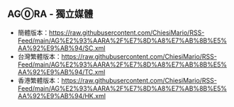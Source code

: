 ## AG⓪RA - 獨立媒體
- 簡體版本：https://raw.githubusercontent.com/ChiesiMario/RSS-Feed/main/AG%E2%93%AARA%2F%E7%8D%A8%E7%AB%8B%E5%AA%92%E9%AB%94/SC.xml
- 台灣繁體版本：https://raw.githubusercontent.com/ChiesiMario/RSS-Feed/main/AG%E2%93%AARA%2F%E7%8D%A8%E7%AB%8B%E5%AA%92%E9%AB%94/TC.xml
- 香港繁體版本：https://raw.githubusercontent.com/ChiesiMario/RSS-Feed/main/AG%E2%93%AARA%2F%E7%8D%A8%E7%AB%8B%E5%AA%92%E9%AB%94/HK.xml